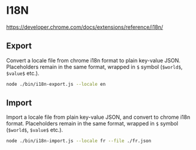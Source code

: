 # I18N

https://developer.chrome.com/docs/extensions/reference/i18n/

## Export

Convert a locale file from chrome i18n format to plain key-value JSON. Placeholders remain in the same format, wrapped in `$` symbol (`$world$`, `$value$` etc.).

```sh
node ./bin/i18n-export.js --locale en
```

## Import

Import a locale file from plain key-value JSON, and convert to chrome i18n format. Placeholders remain in the same format, wrapped in `$` symbol (`$world$`, `$value$` etc.).

```sh
node ./bin/i18n-import.js --locale fr --file ./fr.json
```
